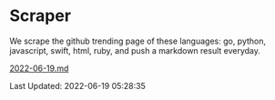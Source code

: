# Scraper

We scrape the github trending page of these languages: go, python, javascript, swift, html, ruby, and push a markdown result everyday.

[2022-06-19.md](https://github.com/henson/Scraper/blob/master/2022-06-19.md)

Last Updated: 2022-06-19 05:28:35